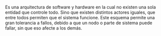 Es una arquitectura de software y hardware en la cual no existen una sola entidad que controle todo. Sino que existen distintos actores iguales, que entre todos permiten que el sistema funcione. Este esquema permite una gran tolerancia a fallos, debido a que un nodo o parte de sistema puede fallar, sin que eso afecte a los demás.